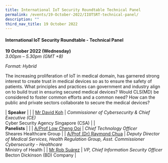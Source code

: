 ```yaml
---
title: International IoT Security Roundtable Technical Panel
permalink: /events/19-October-2022/IIOTSRT-technical-panel/
description: ""
third_nav_title: 19 October 2022
---
```

#### **International IoT Security Roundtable - Technical Panel**

**19 October 2022 (Wednesday)**  
*3.00pm – 5.30pm (GMT +8)*

*Format: Hybrid*

The increasing proliferation of IoT in medical domain, has garnered strong interest to create trust in medical devices so as to ensure the safety of patients. What principles and practices can government and industry align on to build trust in ensuring secured medical devices? Would CLS(MD) be considered to foster common efforts and a common need? How can the public and private sectors collaborate to secure the medical devices?

| **Speaker**    |                                                              |
| [Mr David Koh](/speaker-david-koh)  | *Commissioner of Cybersecurity & Chief Executive (CE)*<br>Cyber Security Agency Singapore (CSA)                 |
| <br> **Panelists**    |                                                              |
| [A/Prof Low Cheng Ooi](/speaker-low-cheng-ooi)  | *Chief Technology Officer*<br>Sheares Healthcare Group                 |
| [A/Prof (Dr) Raymond Chua](/speaker-raymond-chua)  | *Deputy Director of Medical Services, Health Regulation Group, Asst. Commissioner Cybersecurity - Healthcare*<br> Ministry of Health                 |
| [Mr Rob Suárez](/speaker-Rob-Suarez)  | *VP, Chief Information Security Officer*<br>Becton Dickinson (BD) Company               |